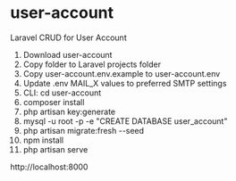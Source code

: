 # user-account
Laravel CRUD for User Account

1. Download user-account
2. Copy folder to Laravel projects folder
3. Copy user-account\.env.example to user-account\.env
4. Update .env MAIL_X values to preferred SMTP settings
5. CLI: cd user-account
6. composer install
7. php artisan key:generate
8. mysql -u root -p -e "CREATE DATABASE user_account"
9. php artisan migrate:fresh --seed
10. npm install
11. php artisan serve

http://localhost:8000